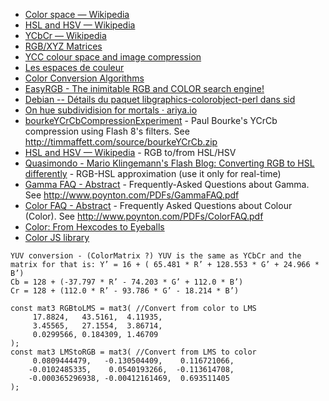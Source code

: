 - [Color space — Wikipedia](https://en.wikipedia.org/wiki/Color_space)
- [HSL and HSV — Wikipedia](https://en.wikipedia.org/wiki/HSL_and_HSV)
- [YCbCr — Wikipedia](https://en.wikipedia.org/wiki/YCbCr)
- [RGB/XYZ Matrices](http://www.brucelindbloom.com/index.html?Eqn_RGB_XYZ_Matrix.html)
- [YCC colour space and image compression](http://wayback.archive.org/web/20120415141410/http://local.wasp.uwa.edu.au/~pbourke//texture_colour/ycc/)
- [Les espaces de couleur](http://wayback.archive.org/web/20080318070552/http://www.tsi.enst.fr/tsi/enseignement/ressources/mti/RVB_ou_LAB/html/colorspace.html)
- [Color Conversion Algorithms](https://www.cs.rit.edu/~ncs/color/t_convert.html)
- [EasyRGB - The inimitable RGB and COLOR search engine!](http://www.easyrgb.com/index.php?X=MATH)
- [Debian -- Détails du paquet libgraphics-colorobject-perl dans sid](https://packages.debian.org/unstable/perl/libgraphics-colorobject-perl)
- [On hue subdividision for mortals · ariya.io](https://ariya.io/2009/04/on-hue-subdividision-for-mortals)
- [bourkeYCrCbCompressionExperiment](http://timmaffett.com/source/bourkeYCrCbCompressionExperiment.html) - Paul Bourke's YCrCb compression using Flash 8's filters. See http://timmaffett.com/source/bourkeYCrCb.zip
- [HSL and HSV — Wikipedia](https://en.wikipedia.org/wiki/HSL_and_HSV#Converting_to_RGB) - RGB to/from HSL/HSV
- [Quasimondo - Mario Klingemann's Flash Blog: Converting RGB to HSL differently](http://www.quasimondo.com/archives/000696.php) - RGB-HSL approximation (use it only for real-time)
- [Gamma FAQ - Abstract](http://www.poynton.com/GammaFAQ.html) - Frequently-Asked Questions about Gamma. See http://www.poynton.com/PDFs/GammaFAQ.pdf
- [Color FAQ - Abstract](http://www.poynton.com/ColorFAQ.html) - Frequently Asked Questions about Colour (Color). See http://www.poynton.com/PDFs/ColorFAQ.pdf
- [Color: From Hexcodes to Eyeballs](http://jamie-wong.com/post/color/#color-spaces)
- [Color JS library](https://gist.github.com/westc/e2830febf6f2bc31ac16aa3a2cc39023)

```
YUV conversion - (ColorMatrix ?) YUV is the same as YCbCr and the matrix for that is: Y’ = 16 + ( 65.481 * R’ + 128.553 * G’ + 24.966 * B’)
Cb = 128 + (-37.797 * R’ - 74.203 * G’ + 112.0 * B’)
Cr = 128 + (112.0 * R’ - 93.786 * G’ - 18.214 * B’)
```

```
const mat3 RGBtoLMS = mat3( //Convert from color to LMS
	 17.8824,   43.5161,  4.11935,
	 3.45565,   27.1554,  3.86714,
	 0.0299566, 0.184309, 1.46709
);
const mat3 LMStoRGB = mat3( //Convert from LMS to color
	 0.0809444479,   -0.130504409,    0.116721066,
	-0.0102485335,    0.0540193266,  -0.113614708,
	-0.000365296938, -0.00412161469,  0.693511405
);
```
